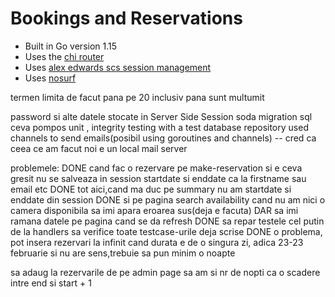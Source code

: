# Bookings and Reservations

- Built in Go version 1.15
- Uses the [chi router](github.com/go-chi/chi)
- Uses [alex edwards scs session management](github.com/alexedwards/scs)
- Uses [nosurf](github.com/justinas/nosurf)

termen limita de facut pana pe 20 inclusiv pana sunt multumit

password si alte datele stocate in Server Side Session
soda migration sql ceva pompos
unit , integrity testing with a test database repository
used channels to send emails(posibil using goroutines and channels) -- cred ca ceea ce am facut noi e un local mail server

problemele:
DONE cand fac o rezervare pe make-reservation si e ceva gresit nu se salveaza in session startdate si enddate ca la firstname sau email etc
DONE tot aici,cand ma duc pe summary nu am startdate si enddate din session
DONE si pe pagina search availability cand nu am nici o camera disponibila sa imi apara eroarea sus(deja e facuta) DAR sa imi ramana datele pe pagina cand se da refresh
DONE sa repar testele cel putin de la handlers sa verifice toate testcase-urile deja scrise
DONE o problema, pot insera rezervari la infinit cand durata e de o singura zi, adica 23-23 februarie si nu are sens,trebuie sa pun minim o noapte

sa adaug la rezervarile de pe admin page sa am si nr de nopti ca o scadere intre end si start + 1
